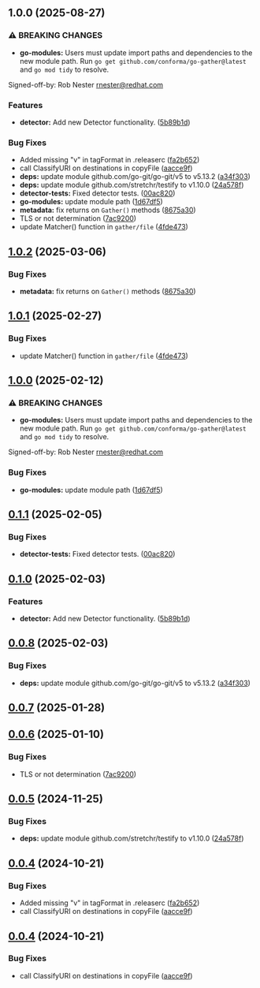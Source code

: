 ## 1.0.0 (2025-08-27)

### ⚠ BREAKING CHANGES

* **go-modules:** Users must update import paths and dependencies to the
new module path. Run `go get github.com/conforma/go-gather@latest` and
`go mod tidy` to resolve.

Signed-off-by: Rob Nester <rnester@redhat.com>

### Features

* **detector:** Add new Detector functionality. ([5b89b1d](https://github.com/robnester-rh/go-gather/commit/5b89b1d25470f5545496aa3965c2a3c69c62992a))

### Bug Fixes

* Added missing "v" in tagFormat in .releaserc ([fa2b652](https://github.com/robnester-rh/go-gather/commit/fa2b652ecb9552efc848631224ea928bc37ea793))
* call ClassifyURI on destinations in copyFile ([aacce9f](https://github.com/robnester-rh/go-gather/commit/aacce9f74ac9f3d151326938a6b12107f4783631))
* **deps:** update module github.com/go-git/go-git/v5 to v5.13.2 ([a34f303](https://github.com/robnester-rh/go-gather/commit/a34f303f7ab8cab26dc2ba8b0a93c7e4e05de698))
* **deps:** update module github.com/stretchr/testify to v1.10.0 ([24a578f](https://github.com/robnester-rh/go-gather/commit/24a578f8b72c419c6d0afa4322792cc4788c2683))
* **detector-tests:** Fixed detector tests. ([00ac820](https://github.com/robnester-rh/go-gather/commit/00ac820fcfebad39bf4c93ddf71e5c32cc954a6e))
* **go-modules:** update module path ([1d67df5](https://github.com/robnester-rh/go-gather/commit/1d67df53a1c8560e9607e4a898c8e268161c87a1))
* **metadata:** fix returns  on `Gather()` methods ([8675a30](https://github.com/robnester-rh/go-gather/commit/8675a3085a3c1b546978cc7de7e99cecb876aeed))
* TLS or not determination ([7ac9200](https://github.com/robnester-rh/go-gather/commit/7ac92008c381e8a198e18df011328e6cb708f657))
* update Matcher() function in `gather/file` ([4fde473](https://github.com/robnester-rh/go-gather/commit/4fde473f7dc657aec64d7145b82f5c5d48912d8d))

## [1.0.2](https://github.com/conforma/go-gather/compare/v1.0.1...v1.0.2) (2025-03-06)

### Bug Fixes

* **metadata:** fix returns  on `Gather()` methods ([8675a30](https://github.com/conforma/go-gather/commit/8675a3085a3c1b546978cc7de7e99cecb876aeed))

## [1.0.1](https://github.com/conforma/go-gather/compare/v1.0.0...v1.0.1) (2025-02-27)

### Bug Fixes

* update Matcher() function in `gather/file` ([4fde473](https://github.com/conforma/go-gather/commit/4fde473f7dc657aec64d7145b82f5c5d48912d8d))

## [1.0.0](https://github.com/conforma/go-gather/compare/v0.1.2...v1.0.0) (2025-02-12)

### ⚠ BREAKING CHANGES

* **go-modules:** Users must update import paths and dependencies to the
new module path. Run `go get github.com/conforma/go-gather@latest` and
`go mod tidy` to resolve.

Signed-off-by: Rob Nester <rnester@redhat.com>

### Bug Fixes

* **go-modules:** update module path ([1d67df5](https://github.com/conforma/go-gather/commit/1d67df53a1c8560e9607e4a898c8e268161c87a1))

## [0.1.1](https://github.com/conforma/go-gather/compare/v0.1.0...v0.1.1) (2025-02-05)

### Bug Fixes

* **detector-tests:** Fixed detector tests. ([00ac820](https://github.com/conforma/go-gather/commit/00ac820fcfebad39bf4c93ddf71e5c32cc954a6e))

## [0.1.0](https://github.com/conforma/go-gather/compare/v0.0.8...v0.1.0) (2025-02-03)

### Features

* **detector:** Add new Detector functionality. ([5b89b1d](https://github.com/conforma/go-gather/commit/5b89b1d25470f5545496aa3965c2a3c69c62992a))

## [0.0.8](https://github.com/conforma/go-gather/compare/v0.0.7...v0.0.8) (2025-02-03)

### Bug Fixes

* **deps:** update module github.com/go-git/go-git/v5 to v5.13.2 ([a34f303](https://github.com/conforma/go-gather/commit/a34f303f7ab8cab26dc2ba8b0a93c7e4e05de698))

## [0.0.7](https://github.com/conforma/go-gather/compare/v0.0.6...v0.0.7) (2025-01-28)

## [0.0.6](https://github.com/conforma/go-gather/compare/v0.0.5...v0.0.6) (2025-01-10)

### Bug Fixes

* TLS or not determination ([7ac9200](https://github.com/conforma/go-gather/commit/7ac92008c381e8a198e18df011328e6cb708f657))

## [0.0.5](https://github.com/conforma/go-gather/compare/v0.0.4...v0.0.5) (2024-11-25)

### Bug Fixes

* **deps:** update module github.com/stretchr/testify to v1.10.0 ([24a578f](https://github.com/conforma/go-gather/commit/24a578f8b72c419c6d0afa4322792cc4788c2683))

## [0.0.4](https://github.com/conforma/go-gather/compare/v0.0.3...v0.0.4) (2024-10-21)

### Bug Fixes

* Added missing "v" in tagFormat in .releaserc ([fa2b652](https://github.com/conforma/go-gather/commit/fa2b652ecb9552efc848631224ea928bc37ea793))
* call ClassifyURI on destinations in copyFile ([aacce9f](https://github.com/conforma/go-gather/commit/aacce9f74ac9f3d151326938a6b12107f4783631))

## [0.0.4](https://github.com/conforma/go-gather/compare/v0.0.3...0.0.4) (2024-10-21)

### Bug Fixes

* call ClassifyURI on destinations in copyFile ([aacce9f](https://github.com/conforma/go-gather/commit/aacce9f74ac9f3d151326938a6b12107f4783631))
